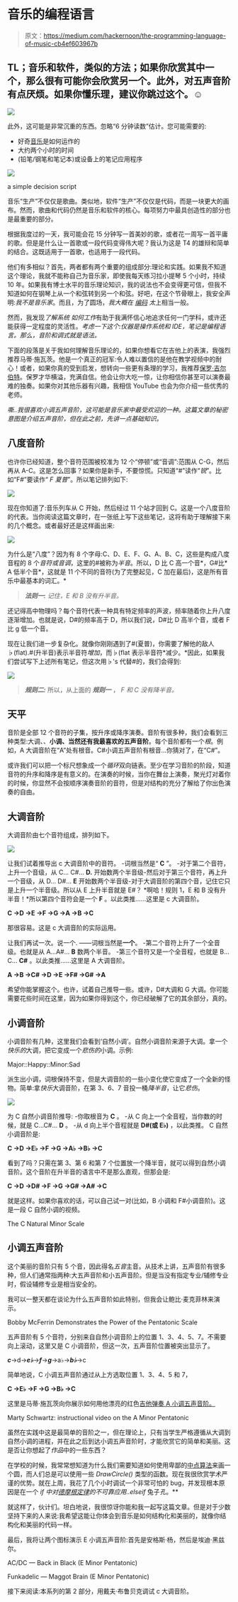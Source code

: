 # 音乐的编程语言

> 原文：<https://medium.com/hackernoon/the-programming-language-of-music-cb4ef603967b>

## **TL；音乐和软件，类似的方法；如果你欣赏其中一个，那么很有可能你会欣赏另一个。此外，对五声音阶有点厌烦。如果你懂乐理，建议你跳过这个。☺**

![](img/38ac576da855a211947166fba810bb86.png)

此外，这可能是非常沉重的东西。忽略“6 分钟读数”估计。您可能需要的:

*   好奇[音乐](https://hackernoon.com/tagged/music)是如何运作的
*   大约两个小时的时间
*   (铅笔/钢笔和笔记本)或设备上的笔记应用程序

![](img/4b2810546b1d5f7b3a6e4476b8749077.png)

a simple decision script

音乐“生产”不仅仅是歌曲。类似地，软件“生产”不仅仅是代码，而是一块更大的画布。然而，歌曲和代码仍然是音乐和软件的核心。每项努力中最具创造性的部分也是最重要的部分。

根据我度过的一天，我可能会花 15 分钟写一首美妙的歌，或者花一周写一首平庸的歌。但是是什么让一首歌或一段代码变得伟大呢？我认为这是 T4 的雄辩和简单的结合。这既适用于一首歌，也适用于一段代码。

他们有多相似？首先，两者都有两个重要的组成部分:理论和实践。如果我不知道这个理论，我就不能称自己为音乐家，即使我每天练习拉小提琴 5 个小时，持续 10 年。如果我有博士水平的音乐理论知识，我的说法也不会变得更可信，但我不知道如何在钢琴上从一个和弦转到另一个和弦。好吧，在这个节骨眼上，我安全声明:*我不是音乐家*。而且，为了圆场，*我大概在* [*编码*](https://hackernoon.com/tagged/coding) *太*上相当一般。

然而，我发现*了解系统* *如何工作*有助于我满怀信心地追求任何一门学科，或许还能获得一定程度的灵活性。*考虑一下这个:仪器是操作系统和 IDE，笔记是编程语言。那么，音阶和调式就是语法。*

下面的段落是关于我如何理解音乐理论的，如果你想看它在吉他上的表演，我强烈推荐马蒂·施瓦茨。他是一个真正的冠军:令人难以置信的是他在教学视频中的耐心！或者，如果你真的受到启发，想转向一些更有条理的学习，我推荐[保罗·吉尔伯特](https://artistworks.com/guitar-lessons-paul-gilbert)。保罗才华横溢，充满自信。他会让你大吃一惊，让你相信你甚至可以演奏最难的独奏。如果你对其他乐器有兴趣，我相信 YouTube 也会为你介绍一些优秀的老师。

*嘶..我很喜欢小调五声音阶，这可能是音乐家中最受欢迎的一种。这篇文章的秘密意图是介绍五声音阶，但在此之前，先讲一点基础知识。*

## 八度音阶

也许你已经知道，整个音符范围被校准为 12 个“停顿”或“音调”:范围从 C-G，然后再从 A-C。这是怎么回事？如果你是新手，不要惊慌。只知道“#”读作“*锐*”。比如“F#”要读作“ *F 夏普*”。所以笔记排列如下:

![](img/c31715408306e785749a0fce32ee2f14.png)

现在你知道了:音乐列车从 C 开始，然后经过 11 个站才回到 C。这是一个八度音阶的代表。当你阅读这篇文章时，在一张纸上写下这些笔记，这将有助于理解接下来的几个概念。或者最好还是这样画出来:

![](img/ed946b1de512bf5e36caeb01cac05f49.png)

为什么是“八度”？因为有 8 个字母:C、D、E、F、G、A、B、C，这些是构成八度音程的 8 个*音符或音调*，这里的#被称为*半音*。所以，D 比 C 高一个音*，G#比* A 低半个音*，这就是 11 个不同的音符(为了完整起见，C 加在最后)，这是所有音乐中最基本的词汇。*

> ***法则一:*** *记住，E 和 B 没有升半音。*

还记得高中物理吗？每个音符代表一种具有特定频率的声波，频率随着你上升八度逐渐增加。也就是说，D#的频率高于 D，所以我们说，D#比 D 高半个音，或者 F 比 g 低一个音。

现在让我们进一步复杂化。就像你刚刚遇到了#(夏普)，你需要了解他的敌人♭(flat).#(升半音)表示半音符*增加*，而♭(flat 表示半音符*减少。*因此，如果我们尝试写下上述所有笔记，但这次用♭'s 代替#的，我们会得到:

![](img/5ee22e019b472f2ca2a575a470b57442.png)

> ***规则二:*** 所以，从上面的 ***规则一*** ， *F 和 C 没有降半音。*

## 天平

音阶是全部 12 个音符的子集，按升序或降序演奏。音阶有很多种，我们会看到三种类型:大调、、**小调、**当然还有我最喜欢的**五声音阶**。每个音阶都有一个*根*。例如，A 大调音阶在“A”处有根音。C#小调五声音阶有根音…你猜对了，在“C#”。

或许我们可以把一个标尺想象成一个*循环*双向链表。至少在学习音阶的阶段，知道音符的升序和降序是有意义的。在演奏的时候，当你在舞台上演奏，聚光灯对着你的时候，你显然不会按顺序演奏音阶的音符，但是对结构的充分了解给了你出色演奏的自由。

## 大调音阶

大调音阶由七个音符组成，排列如下。

![](img/074305c88a29265847e828bd28eea4ff.png)

让我们试着推导出 c 大调音阶中的音符。
-词根当然是“ **C** ”。
-对于第二个音符，上升一个音级，从 C… C#… **D.**
开始数两个半音级-然后对于第三个音符，再上升一个音级，从 D… D#… **E**
开始数两个半音级-对于大调音阶的第四个音，记住它只是上升一个半音级。所以从 E 上升半音就是 E#？
*啊哈！规则 1，E 和 B 没有升半音！*所以第四个音符会是一个 **F** 。以此类推……这里是 c 大调音阶。

**C →D →E →F →G →A →B →C**

那很容易。这是 c 大调音阶的实际运用。

让我们再试一次。说一个.
——词根当然是**一个**。
-第二个音符上升了一个全音级。也就是从 A…A#… **B** 数两个半音。
-第三个音符又是一个全音程，也就是 B…C… **C#** 。以此类推……这里是 A 大调音阶。

**A →B →C# →D →E →F# →G# →A**

希望你能掌握这个。也许，试着自己推导一些。或许，D#大调和 G 大调。你可能需要花些时间在这里，因为如果你得到这个，你已经破解了它的其余部分，真的。

## 小调音阶

小调音阶有几种，这里我们会看到‘自然小调’。自然小调音阶来源于大调。拿一个*快乐的*大调，把它变成一个*悲伤的*小调。示例:

Major::Happy::Minor:Sad

派生出小调，词根保持不变，但是大调音阶的一些小变化使它变成了一个全新的怪物。简单:拿*快乐*大调音阶，在第 3、6、7 音投一桶*降半音*，让它*悲伤*。

![](img/9d4c343429e5c1e37a27c324b807753e.png)

为 C 自然小调音阶推导:
-你取根音为 **C** 。
-从 C 向上一个全音程，当你数的时候，就是 C…C#… **D** 。
-从 d 向上半个音程就是 **D#(或 E♭)** ，以此类推。
C 自然小调音阶是:

**C →D →E♭ →F →G →A♭ →B♭ →C**

看到了吗？只需在第 3、第 6 和第 7 个位置放一个降半音，就可以得到自然小调音阶。这个音阶在升半音的语言中不是那么直观，但那会是:

**C →D →D# →F →G →G# →A# →C**

就是这样。如果你喜欢的话，可以自己试一对(比如，B 小调和 F#小调音阶)。这是一段 C 自然小调的视频。

The C Natural Minor Scale

## 小调五声音阶

这个美丽的音阶只有 5 个音，因此得名*五音*主音。从技术上讲，五声音阶有很多种，但人们通常指两种:大五声音阶和小五声音阶。但是当没有指定专业/辅修专业时，假设辅修专业是相当安全的。

我可以一整天都在谈论为什么五声音阶如此特别，但我会让鲍比·麦克菲林来演示。

Bobby McFerrin Demonstrates the Power of the Pentatonic Scale

五声音阶有 5 个音符，分别来自自然小调音阶上的位置 1、3、4、5、7。不需要向上滚动，这里又是 C 小调音阶，但这一次，五声音阶位置被突出显示了。

***c***→d→***e♭***→***f***→***g***→a♭→***b♭***→c

简单地说，C 小调五声音阶通过从上方选取位置 1、3、4、5 和 7，

**C →E♭ →F →G →B♭ →C**

这里是马蒂·施瓦茨向你展示如何用他漂亮的红色[吉他弹奏 A 小调五声音阶。](https://en.wikipedia.org/wiki/Fender_Stratocaster)

Marty Schwartz: instructional video on the A Minor Pentatonic

虽然在实践中这是最简单的音阶之一，但在理论上，只有当学生严格遵循从大调到自然小调的进程，并在此之后到达小调五声音阶时，才能欣赏它的简单和美丽。这是否让你想起了*作品*中的一些东西？

在学校的时候，我常常想知道为什么我们需要知道如何使用卑鄙的[中点算法](https://www.geeksforgeeks.org/mid-point-circle-drawing-algorithm/)来画一个圆，而人们总是可以使用一些 *DrawCircle()* 类型的函数。现在我很欣赏学术严谨的优势。就在上周，我花了几个小时调试一个非常可怕的 bug，并发现根本原因是在一个 *if 中对[德摩根定律](https://en.wikipedia.org/wiki/De_Morgan%27s_laws)的不可靠应用..elseif* 兔子*孔*。**

就这样了，伙计们。坦白地说，我很惊讶你能和我一起写这篇文章。但是对于少数坚持下来的人来说:我希望这能让你体会到音乐是如何结构化和美丽的，就像你结构化和美丽的代码一样。

最后，我将让两个图标演示 E 小调五声音阶:首先是安格斯·杨，然后是埃迪·黑兹尔。

AC/DC — Back in Black (E Minor Pentatonic)

Funkadelic — Maggot Brain (E Minor Pentatonic)

接下来阅读:本系列的第 2 部分，用戴夫·布鲁贝克调试 c 大调音阶。